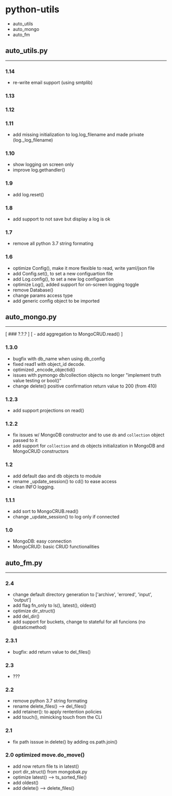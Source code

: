 # python-utils
- auto_utils
- auto_mongo
- auto_fm


## auto_utils.py
---

### 1.14
- re-write email support (using smtplib)

### 1.13
### 1.12

### 1.11
- add missing initialization to log.log_filename and made private (log._log_filename)

### 1.10
- show logging on screen only
- improve log.gethandler()

### 1.9
- add log.reset()

### 1.8
- add support to not save but display a log is ok

### 1.7
- remove all python 3.7 string formating

### 1.6
- optimize Config(), make it more flexible to read, write yaml/json file
- add Config.set(), to set a new configuartion file
- add Log.config(), to set a new log configuartion
- optimize Log(), added support for on-screen logging toggle
- remove Database()
- change params access type
- add generic config object to be imported


## auto_mongo.py
---

[ ### ?.?.? ]
[ - add aggregation to MongoCRUD.read() ]

### 1.3.0
- bugfix with db_name when using db_config
- fixed read1 with object_id decode.
- optimized _encode_objectid()
- issues with pymongo db/collection objects no longer "implement truth value testing or bool()"
- change delete() positive confirmation return value to 200 (from 410)


### 1.2.3
- add support projections on read()


### 1.2.2
- fix issues w/ MongoDB constructor and to use `db` and `collection` object passed to it
- add support for `collection` and `db` objects initialization in MongoDB and MongoCRUD constructors


### 1.2
- add default dao and db objects to module
- rename _update_session() to cd() to ease access
- clean INFO logging.

### 1.1.1
- add sort to MongoCRUB.read()
- change _update_session() to log only if connected

### 1.0
- MongoDB: easy connection
- MongoCRUD: basic CRUD functionalities


## auto_fm.py
---

### 2.4
- change default directory generation to ['archive', 'errored', 'input', 'output']
- add flag fn_only to ls(), latest(), oldest()
- optimize dir_struct()
- add del_dir()
- add support for buckets, change to stateful for all funcions (no @staticmethod)

### 2.3.1
- bugfix: add return value to del_files()

### 2.3
- ???

### 2.2
- remove python 3.7 string formating
- rename delete_files() --> del_files()
- add retainer(): to apply rentention policies
- add touch(), mimicking touch from the CLI

### 2.1
- fix path isssue in delete() by adding os.path.join()

### 2.0 optimized move.do_move()
- add now return file ts in latest()
- port dir_struct() from mongobak.py
- optimize latest() --> ts_sorted_file()
- add oldest()
- add delete() --> delete_files()
